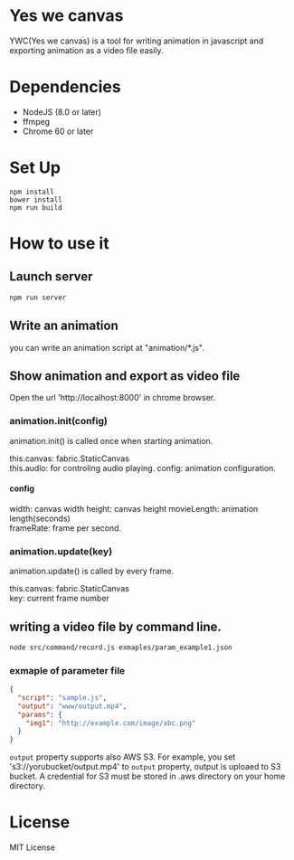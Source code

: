 # Yes we canvas

YWC(Yes we canvas) is a tool for writing animation in javascript and exporting animation as a video file easily.

# Dependencies

 - NodeJS (8.0 or later)
 - ffmpeg
 - Chrome 60 or later

# Set Up

```
npm install
bower install
npm run build
```

# How to use it

## Launch server

```bash
npm run server
```

## Write an animation

you can write an animation script at "animation/*.js".

## Show animation and export as video file

Open the url 'http://localhost:8000' in chrome browser.

### animation.init(config)

animation.init() is called once when starting animation.

this.canvas: fabric.StaticCanvas  
this.audio: for controling audio playing.
config: animation configuration.

#### config

width: canvas width
height: canvas height
movieLength: animation length(seconds)  
frameRate: frame per second.

### animation.update(key)

animation.update() is called by every frame.

this.canvas: fabric.StaticCanvas  
key: current frame number

## writing a video file by command line.

```bash
node src/command/record.js exmaples/param_example1.json
```

### exmaple of parameter file 

```json
{
  "script": "sample.js",
  "output": "www/output.mp4",
  "params": {
    "img1": "http://example.com/image/abc.png"
  }
}
```

`output` property supports also AWS S3.
For example, you set 's3://yorubucket/output.mp4' to `output` property, output is uploaed to S3 bucket.
A credential for S3 must be stored in .aws directory on your home directory.

# License

MIT License

